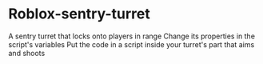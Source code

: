 # Roblox-sentry-turret
A sentry turret that locks onto players in range
Change its properties in the script's variables
Put the code in a script inside your turret's part that aims and shoots
